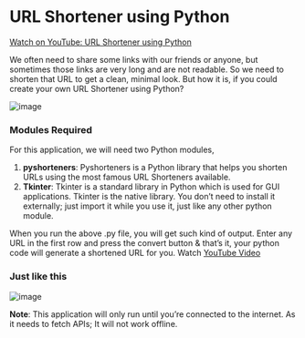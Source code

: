 # URL Shortener using Python

[Watch on YouTube: URL Shortener using Python](https://youtu.be/Yq3WEXOusRI)

We often need to share some links with our friends or anyone, but sometimes those links are very long and are not readable. So we need to shorten that URL to get a clean, minimal look. But how it is, if you could create your own URL Shortener using Python?

![image](https://user-images.githubusercontent.com/78128129/175009315-05af8d57-157b-4412-beb0-9c8b5b340b7e.png)

### Modules Required
For this application, we will need two Python modules, 
1. **pyshorteners**: Pyshorteners is a Python library that helps you shorten URLs using the most famous URL Shorteners available.
2. **Tkinter**: Tkinter is a standard library in Python which is used for GUI applications. Tkinter is the native library. You don’t need to install it externally; just import it while you use it, just like any other python module.

When you run the above .py file, you will get such kind of output. Enter any URL in the first row and press the convert button & that’s it, your python code will generate a shortened URL for you. Watch [YouTube Video](https://youtu.be/Yq3WEXOusRI)

### Just like this
![image](https://user-images.githubusercontent.com/78128129/175009851-3e498894-fd87-4ef5-8c07-cd09d73340a8.png)



**Note**: This application will only run until you’re connected to the internet. As it needs to fetch APIs; It will not work offline.
